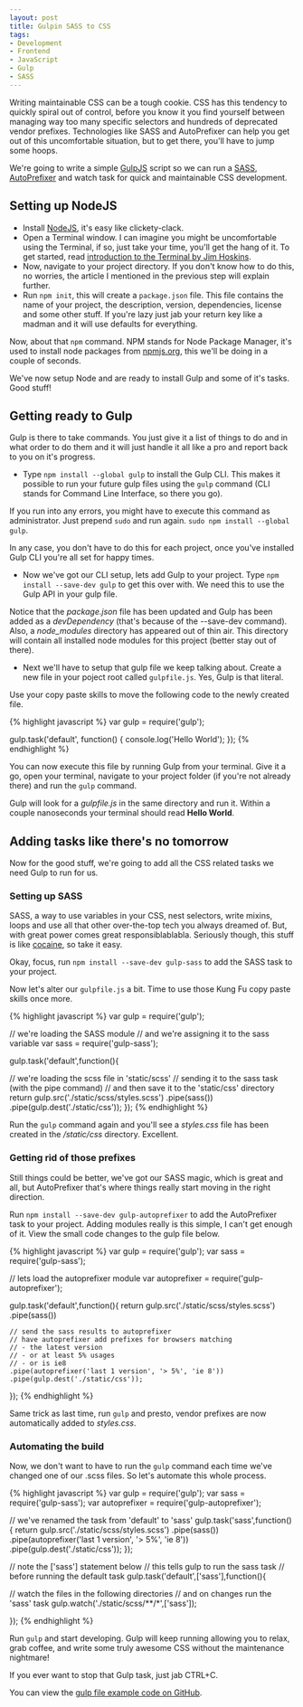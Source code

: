 ```yaml
---
layout: post
title: Gulpin SASS to CSS
tags:
- Development
- Frontend
- JavaScript
- Gulp
- SASS
---
```

Writing maintainable CSS can be a tough cookie. CSS has this tendency to quickly spiral out of control, before you know it you find yourself between managing way too many specific selectors and hundreds of deprecated vendor prefixes. Technologies like SASS and AutoPrefixer can help you get out of this uncomfortable situation, but to get there, you'll have to jump some hoops.

We're going to write a simple [GulpJS](http://gulpjs.com/) script so we can run a [SASS](http://sass-lang.com/), [AutoPrefixer](https://github.com/metrime/gulp-autoprefixer) and watch task for quick and maintainable CSS development.


## Setting up NodeJS

- Install [NodeJS](http://nodejs.org/), it's easy like clickety-clack.
- Open a Terminal window. 
I can imagine you might be uncomfortable using the Terminal, if so, just take your time, you'll get the hang of it. To get started, read [introduction to the Terminal by Jim Hoskins](http://blog.teamtreehouse.com/introduction-to-the-mac-os-x-command-line).
- Now, navigate to your project directory. If you don't know how to do this, no worries, the article I mentioned in the previous step will explain further.
- Run `npm init`, this will create a `package.json` file. This file contains the name of your project, the description, version, dependencies, license and some other stuff. If you're lazy just jab your return key like a madman and it will use defaults for everything.

Now, about that `npm` command. NPM stands for Node Package Manager, it's used to install node packages from [npmjs.org](http://www.npmjs.org), this we'll be doing in a couple of seconds.

We've now setup Node and are ready to install Gulp and some of it's tasks. Good stuff!


## Getting ready to Gulp

Gulp is there to take commands. You just give it a list of things to do and in what order to do them and it will just handle it all like a pro and report back to you on it's progress.

- Type `npm install --global gulp` to install the Gulp CLI. This makes it possible to run your future gulp files using the `gulp` command (CLI stands for Command Line Interface, so there you go).

If you run into any errors, you might have to execute this command as administrator. Just prepend `sudo` and run again. `sudo npm install --global gulp`.

In any case, you don't have to do this for each project, once you've installed Gulp CLI you're all set for happy times.

- Now we've got our CLI setup, lets add Gulp to your project. Type `npm install --save-dev gulp` to get this over with. We need this to use the Gulp API in your gulp file. 

Notice that the *package.json* file has been updated and Gulp has been added as a *devDependency* (that's because of the --save-dev command). Also, a *node_modules* directory has appeared out of thin air. This directory will contain all installed node modules for this project (better stay out of there).

- Next we'll have to setup that gulp file we keep talking about. Create a new file in your poject root called `gulpfile.js`. Yes, Gulp is that literal.

Use your copy paste skills to move the following code to the newly created file.

{% highlight javascript %}
var gulp = require('gulp');

gulp.task('default', function() {
  console.log('Hello World');
});
{% endhighlight %}

You can now execute this file by running Gulp from your terminal. Give it a go, open your terminal, navigate to your project folder (if you're not already there) and run the `gulp` command.

Gulp will look for a *gulpfile.js* in the same directory and run it. Within a couple nanoseconds your terminal should read **Hello World**.


## Adding tasks like there's no tomorrow

Now for the good stuff, we're going to add all the CSS related tasks we need Gulp to run for us.


### Setting up SASS

SASS, a way to use variables in your CSS, nest selectors, write mixins, loops and use all that other over-the-top tech you always dreamed of. But, with great power comes great responsiblablabla. Seriously though, this stuff is like [cocaine](http://www.heydonworks.com/article/reinventing-the-hyperlink), so take it easy.

Okay, focus, run `npm install --save-dev gulp-sass` to add the SASS task to your project.

Now let's alter our `gulpfile.js` a bit. Time to use those Kung Fu copy paste skills once more.

{% highlight javascript %}
var gulp = require('gulp');

// we're loading the SASS module
// and we're assigning it to the sass variable
var sass = require('gulp-sass');

gulp.task('default',function(){

  // we're loading the scss file in 'static/scss'
  // sending it to the sass task (with the pipe command)
  // and then save it to the 'static/css' directory
  return gulp.src('./static/scss/styles.scss')
    .pipe(sass())
    .pipe(gulp.dest('./static/css'));
});
{% endhighlight %}

Run the `gulp` command again and you'll see a *styles.css* file has been created in the */static/css* directory. Excellent.


### Getting rid of those prefixes

Still things could be better, we've got our SASS magic, which is great and all, but AutoPrefixer that's where things really start moving in the right direction.

Run `npm install --save-dev gulp-autoprefixer` to add the AutoPrefixer task to your project. Adding modules really is this simple, I can't get enough of it. View the small code changes to the gulp file below.

{% highlight javascript %}
var gulp = require('gulp');
var sass = require('gulp-sass');

// lets load the autoprefixer module
var autoprefixer = require('gulp-autoprefixer');

gulp.task('default',function(){
  return gulp.src('./static/scss/styles.scss')
    .pipe(sass())

    // send the sass results to autoprefixer
    // have autoprefixer add prefixes for browsers matching
    // - the latest version
    // - or at least 5% usages
    // - or is ie8
    .pipe(autoprefixer('last 1 version', '> 5%', 'ie 8'))
    .pipe(gulp.dest('./static/css'));
});
{% endhighlight %}

Same trick as last time, run `gulp` and presto, vendor prefixes are now automatically added to *styles.css*.


### Automating the build

Now, we don't want to have to run the `gulp` command each time we've changed one of our .scss files. So let's automate this whole process.

{% highlight javascript %}
var gulp = require('gulp');
var sass = require('gulp-sass');
var autoprefixer = require('gulp-autoprefixer');

// we've renamed the task from 'default' to 'sass'
gulp.task('sass',function(){
  return gulp.src('./static/scss/styles.scss')
    .pipe(sass())
    .pipe(autoprefixer('last 1 version', '> 5%', 'ie 8'))
    .pipe(gulp.dest('./static/css'));
});

// note the ['sass'] statement below
// this tells gulp to run the sass task 
// before running the default task
gulp.task('default',['sass'],function(){

  // watch the files in the following directories
  // and on changes run the 'sass' task
  gulp.watch('./static/scss/**/*',['sass']);

});
{% endhighlight %}

Run `gulp` and start developing. Gulp will keep running allowing you to relax, grab coffee, and write some truly awesome CSS without the maintenance nightmare!

If you ever want to stop that Gulp task, just jab CTRL+C.

You can view the [gulp file example code on GitHub](https://github.com/rikschennink/gulpin-sass-to-css).

